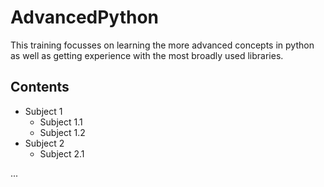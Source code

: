 # AdvancedPython

This training focusses on learning the more advanced concepts in python as well as getting experience with the most broadly used libraries.

## Contents
 
- Subject 1
    - Subject 1.1
    - Subject 1.2
- Subject 2
    - Subject 2.1

...
